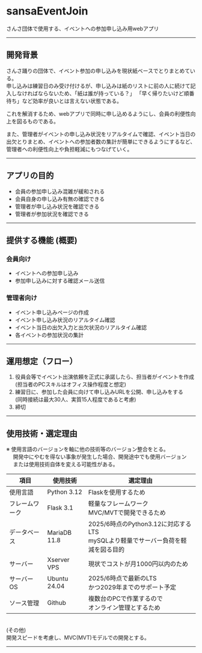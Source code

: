# sansaEventJoin
さんさ団体で使用する、イベントへの参加申し込み用webアプリ

---

## 開発背景
さんさ踊りの団体で、イベント参加の申し込みを現状紙ベースでとりまとめている。<br/>
申し込みは練習日のみ受け付けるが、申し込みは紙のリストに前の人に続けて記入しなければならないため、「紙は誰が持っている？」 「早く帰りたいけど順番待ち」など効率が良いとは言えない状態である。

これを解消するため、webアプリで同時に申し込めるようにし、会員の利便性向上を図るものである。

また、管理者がイベントの申し込み状況をリアルタイムで確認、イベント当日の出欠とりまとめ、イベントへの参加者数の集計が簡単にできるようにするなど、管理者への利便性向上や負担軽減にもつなげていく。

---

## アプリの目的
- 会員の参加申し込み混雑が緩和される
- 会員自身の申し込み有無の確認できる
- 管理者が申し込み状況を確認できる
- 管理者が参加状況を確認できる

---

## 提供する機能 (概要)
### 会員向け
- イベントへの参加申し込み
- 参加申し込みに対する確認メール送信

### 管理者向け
- イベント申し込みページの作成
- イベント申し込み状況のリアルタイム確認
- イベント当日の出欠入力と出欠状況のリアルタイム確認
- 各イベントの参加状況の集計

---

## 運用想定（フロー）
1. 役員会等でイベント出演依頼を正式に承諾したら、担当者がイベントを作成<br>
   (担当者のPCスキルはオフィス操作程度と想定)
2. 練習日に、参加した会員に向けて申し込みURLを公開、申し込みをする<br>
   (同時接続は最大30人、実質15人程度であると考慮)
3. 締切

---

## 使用技術・選定理由
※ 使用言語のバージョンを軸に他の技術等のバージョン整合をとる。<br>
　 開発中にやむを得ない事象が発生した場合、開発途中でも使用バージョン<br>
　 または使用技術自体を変える可能性がある。

|項目|使用技術|選定理由|
|---|---|---|
|使用言語|Python 3.12|Flaskを使用するため|
|フレームワーク|Flask 3.1|軽量なフレームワーク<br>MVC/MVTで開発できるため|
|データベース|MariaDB 11.8|2025/6時点のPython3.12に対応するLTS<br>mySQLより軽量でサーバー負荷を軽減を図る目的|
|サーバー|Xserver VPS|現状でコストが月1000円以内のため|
|サーバーOS|Ubuntu 24.04|2025/6時点で最新のLTS<br>かつ2029年までのサポート予定|
|ソース管理|Github|複数台のPCで作業するので<br>オンライン管理とするため|
<!--
|単体テスト|pyunit|Python標準のテストツールで<br>現状問題ないと判断|
|結合テスト|Playwright|ページ表示を監視していて反応が早く<br>テストスピード向上につながると考えたため|
|CI/CD|Github Actions|ソース管理をgitにしており相性が良いため|
-->
<br>
(その他)<br>
開発スピードを考慮し、MVC(MVT)モデルでの開発とする。

---

## 

